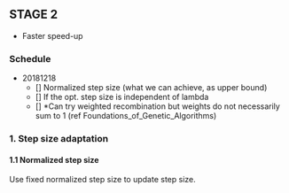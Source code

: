 ## STAGE 2
- Faster speed-up



### Schedule 
- 20181218
	- [] Normalized step size (what we can achieve, as upper bound)
	- [] If the opt. step size is independent of lambda
	- [] \*Can try weighted recombination but weights do not necessarily sum to 1 (ref Foundations_of_Genetic_Algorithms) 

### 1. Step size adaptation 

#### 1.1 Normalized step size 

Use fixed normalized step size to update step size.	